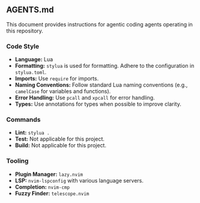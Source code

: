 ## AGENTS.md

This document provides instructions for agentic coding agents operating in this repository.

### Code Style

- **Language:** Lua
- **Formatting:** `stylua` is used for formatting. Adhere to the configuration in `stylua.toml`.
- **Imports:** Use `require` for imports.
- **Naming Conventions:** Follow standard Lua naming conventions (e.g., `camelCase` for variables and functions).
- **Error Handling:** Use `pcall` and `xpcall` for error handling.
- **Types:** Use annotations for types when possible to improve clarity.

### Commands

- **Lint:** `stylua .`
- **Test:** Not applicable for this project.
- **Build:** Not applicable for this project.

### Tooling

- **Plugin Manager:** `lazy.nvim`
- **LSP:** `nvim-lspconfig` with various language servers.
- **Completion:** `nvim-cmp`
- **Fuzzy Finder:** `telescope.nvim`
